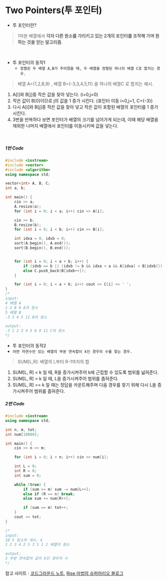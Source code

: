 Two Pointers(투 포인터)
===========

- 투 포인터란?
> 1차원 배열에서 **각자 다른 원소를 가리키고 있는 2개의 포인터를 조작해 가며 원하는 것을 얻는 알고리즘**.

<br>

- 투 포인터의 동작1 <br>
  - `정렬된 두 배열 A,B가 주어졌을 때, 두 배열을 정렬된 하나의 배열 C로 합치는 경우.`<br>
> 배열 A={1,2,8,9} , 배열 B={-3,3,4,5,11} 을 하나의 배열C 로 합치는 예시.

1. A[i]와 B[j]중 작은 값을 찾아 넣는다. (i=0,j=0)
2. 작은 값이 B[0]이므로 j의 값을 1 증가 시킨다. (포인터 이동 i=0,j=1, C={-3}) 
3. 다시 A[i]와 B[j]중 작은 값을 찾아 넣고 작은 값이 포함된 배열의 포인터를 1 증가 시킨다.
4. 3번을 반복하다 보면 포인터가 배열의 크기를 넘어가게 되는데, 이때 해당 배열을 제외한 나머지 배열에서 포인터를 이동시키며 값을 넣는다.
<br>

##### 1번 Code
```c++
#include <iostream>
#include <vector>
#include <algorithm>
using namespace std;

vector<int> A, B, C;
int a, b;

int main() {
	cin >> a;
	A.resize(a);
	for (int i = 0; i < a; i++) cin >> A[i];

	cin >> b;
	B.resize(b);
	for (int i = 0; i < b; i++) cin >> B[i];

	int idxa = 0, idxb = 0;
	sort(A.begin(), A.end());
	sort(B.begin(), B.end());


	for (int i = 0; i < a + b; i++) {
		if (idxb == b || (idxb != b && idxa < a && A[idxa] < B[idxb])) C.push_back(A[idxa++]);
		else C.push_back(B[idxb++]);
	}

	for (int i = 0; i < a + b; i++) cout << C[i] << ' ';
}
/*
input:
4 배열 A 
1 2 8 9 A의 원소
5 배열 B
-3 3 4 5 11 B의 원소

output:
-3 1 2 3 4 5 8 9 11 C의 원소
*/

```

- 투 포인터의 동작2 <br>
 - `어떤 자연수만 있는 배열의 부분 연속합이 k인 경우의 수를 찾는 경우.`<br>
 > SUM[L,R]: 배열의 L부터 R-1까지의 합 
 
1. SUM[L, R] < k 일 때, R을 증가시켜주어 k에 근접할 수 있도록 범위를 넓혀준다.
2. SUM[L, R] > k 일 때, L을 증가시켜주어 범위를 좁혀준다.
3. SUM[L, R] == k 일 때는 정답을 카운트해주며 다음 경우를 찾기 위해 다시 L을 증가시켜주어 범위를 좁혀준다.

##### 2번 Code

```c++
#include <iostream>
using namespace std;

int n, m, tot;
int num[10000];

int main() {
	cin >> n >> m;

	for (int i = 0; i < n; i++) cin >> num[i];

	int L = 0;
	int R = 0;
	int sum = 0;

	while (true) {
		if (sum >= m) sum -= num[L++];
		else if (R == n) break;
		else sum += num[R++];

		if (sum == m) tot++;
	}
	cout << tot;
}

/*
input:
10 5 원소의 개수, k
1 2 3 4 2 5 3 1 1 2 배열의 원소

output:
3 부분 연속합의 값이 k인 경우의 수
*/
```
참고 사이트 : [코드그라운드 노트](https://www.codeground.org/common/popCodegroundNote), [Rise 마법의 슈퍼마리오 블로그](https://m.blog.naver.com/kks227/220796963742)
